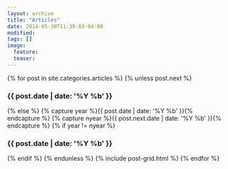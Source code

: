 ```yaml
---
layout: archive
title: "Articles"
date: 2014-05-30T11:39:03-04:00
modified:
tags: []
image:
  feature:
  teaser:
---
```


{% for post in site.categories.articles %}
  {% unless post.next %}
    <h3>{{ post.date | date: '%Y %b' }}</h3>
	<div class="tiles">
  {% else %}
    {% capture year %}{{ post.date | date: '%Y %b' }}{% endcapture %}
    {% capture nyear %}{{ post.next.date | date: '%Y %b' }}{% endcapture %}
    {% if year != nyear %}
	</div><!-- /.tiles -->
	  <h3>{{ post.date | date: '%Y %b' }}</h3>
	<div class="tiles">
  {% endif %}
  {% endunless %}
  {% include post-grid.html %}
{% endfor %}
</div><!-- /.tiles -->